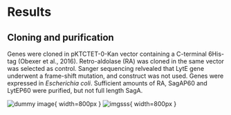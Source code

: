 # Results

## Cloning and purification

Genes were cloned in pKTCTET-0-Kan vector containing a C-terminal 6His-tag (Obexer et al., 2016). Retro-aldolase (RA) was cloned in the same vector was selected as control. Sanger sequencing relvealed that LytE gene underwent a frame-shift mutation, and construct was not used. Genes were expressed in *Escherichia coli*. Sufficient amounts of RA, SagAP60 and LytEP60 were purified, but not full length SagA.

![dummy image](img/dummy.png){ width=800px }
![imgsss](img/test.png){ width=800px }